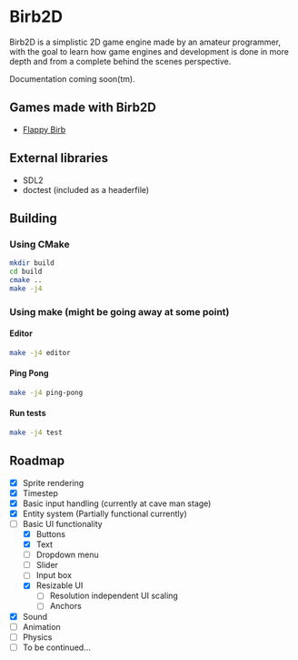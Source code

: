 # Birb2D
Birb2D is a simplistic 2D game engine made by an amateur programmer, with the goal to learn how game engines and development is done in more depth and from a complete behind the scenes perspective.

Documentation coming soon(tm).

## Games made with Birb2D
- [Flappy Birb](https://github.com/Toasterbirb/Flappy-Birb)

## External libraries
- SDL2
- doctest (included as a headerfile)

## Building
### Using CMake
```sh
mkdir build
cd build
cmake ..
make -j4
```

### Using make (might be going away at some point)
#### Editor
```sh
make -j4 editor
```

#### Ping Pong
```sh
make -j4 ping-pong
```

#### Run tests
```sh
make -j4 test
```

## Roadmap
- [x] Sprite rendering
- [x] Timestep
- [x] Basic input handling (currently at cave man stage)
- [x] Entity system (Partially functional currently)
- [ ] Basic UI functionality
	- [x] Buttons
	- [x] Text
	- [ ] Dropdown menu
	- [ ] Slider
	- [ ] Input box
	- [x] Resizable UI
		- [ ] Resolution independent UI scaling
		- [ ] Anchors
- [x] Sound
- [ ] Animation
- [ ] Physics
- [ ] To be continued...
